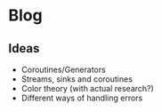 # Blog

## Ideas 

- Coroutines/Generators
- Streams, sinks and coroutines
- Color theory (with actual research?)
- Different ways of handling errors
